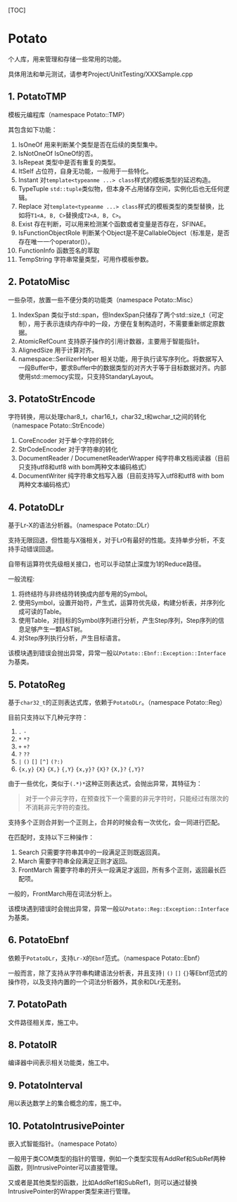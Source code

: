 [TOC]

# Potato

个人库，用来管理和存储一些常用的功能。

具体用法和单元测试，请参考Project/UnitTesting/XXXSample.cpp

## 1. PotatoTMP 

模板元编程库（namespace Potato::TMP）

其包含如下功能：

1. IsOneOf 用来判断某个类型是否在后续的类型集中。
2. IsNotOneOf IsOneOf的否。
3. IsRepeat 类型中是否有重复的类型。
4. ItSelf 占位符，自身无功能，一般用于一些特化。
5. Instant 对`template<typeanme ...> class`样式的模板类型的延迟构造。
6. TypeTuple `std::tuple`类似物，但本身不占用储存空间，实例化后也无任何逻辑。
7. Replace 对`template<typeanme ...> class`样式的模板类型的类型替换，比如将`T1<A, B, C>`替换成`T2<A, B, C>`。
8. Exist 存在判断，可以用来检测某个函数或者变量是否存在，SFINAE。
9. IsFunctionObjectRole 判断某个Object是不是CallableObject（标准是，是否存在唯一一个operator()）。
10. FunctionInfo 函数签名的萃取
11. TempString 字符串常量类型，可用作模板参数。

## 2. PotatoMisc

一些杂项，放置一些不便分类的功能类（namespace Potato::Misc）

1. IndexSpan 类似于std::span，但IndexSpan只储存了两个std::size_t（可定制），用于表示连续内存中的一段，方便在复制构造时，不需要重新绑定原数据。
2. AtomicRefCount 支持原子操作的引用计数器，主要用于智能指针。
3. AlignedSize 用于计算对齐。
4. namespace::SerilizerHelper 相关功能，用于执行读写序列化。将数据写入一段Buffer中，要求Buffer中的数据类型的对齐大于等于目标数据对齐。内部使用std::memocy实现，只支持StandaryLayout。

## 3. PotatoStrEncode

字符转换，用以处理char8_t，char16_t，char32_t和wchar_t之间的转化（namespace Potato::StrEncode）

1. CoreEncoder 对于单个字符的转化
2. StrCodeEncoder 对于字符串的转化
3. DocumentReader / DocumenetReaderWrapper 纯字符串文档阅读器（目前只支持utf8和utf8 with bom两种文本编码格式）
4. DocumentWriter 纯字符串文档写入器（目前支持写入utf8和utf8 with bom两种文本编码格式）

## 4. PotatoDLr

基于Lr-X的语法分析器。（namespace Potato::DLr）

支持无限回退，但性能与X强相关，对于Lr0有最好的性能。支持单步分析，不支持手动错误回退。

自带有运算符优先级相关接口，也可以手动禁止深度为1的Reduce路径。

一般流程:

1. 将终结符与非终结符转换成内部专用的Symbol。
2. 使用Symbol，设置开始符，产生式，运算符优先级，构建分析表，并序列化成可读的Table。
3. 使用Table，对目标的Symbol序列进行分析，产生Step序列，Step序列的信息足够产生一颗AST树。
4. 对Step序列执行分析，产生目标语言。

该模块遇到错误会抛出异常，异常一般以`Potato::Ebnf::Exception::Interface`为基类。

## 5. PotatoReg

基于`char32_t`的正则表达式库，依赖于`PotatoDLr`。（namespace Potato::Reg）

目前只支持以下几种元字符：

1. `.` `-`
2. `*` `*?`
3. `+` `+?`
4. `?` `??`
5. `|` `()` `[]` `[^]` `(?:)`
6. `{x,y}` `{X}`  `{X,}` `{,Y}` `{x,y}?` `{X}?`  `{X,}?` `{,Y}?`

由于一些优化，类似于`(.*)*`这种正则表达式，会抛出异常，其特征为：

>对于一个非元字符，在预查找下一个需要的非元字符时，只能经过有限次的不消耗非元字符的查找。

支持多个正则合并到一个正则上，合并的时候会有一次优化，会一同进行匹配。

在匹配时，支持以下三种操作：

1. Search 只需要字符串其中的一段满足正则既返回真。
2. March 需要字符串全段满足正则才返回。
3. FrontMarch 需要字符串的开头一段满足才返回，所有多个正则，返回最长匹配项。

一般的，FrontMarch用在词法分析上。

该模块遇到错误时会抛出异常，异常一般以`Potato::Reg::Exception::Interface`为基类。

## 6. PotatoEbnf

依赖于`PotatoDLr`，支持`Lr-X`的`Ebnf`范式。（namespace Potato::Ebnf）

一般而言，除了支持从字符串构建语法分析表，并且支持`|` `()` `[]` `{}`等Ebnf范式的操作符，以及支持内置的一个词法分析器外，其余和DLr无差别。

## 7. PotatoPath

文件路径相关库，施工中。

## 8. PotatoIR

编译器中间表示相关功能类，施工中。

## 9. PotatoInterval

用以表达数学上的集合概念的库，施工中。

## 10. PotatoIntrusivePointer

嵌入式智能指针。（namespace Potato）

一般用于类COM类型的指针的管理，例如一个类型实现有AddRef和SubRef两种函数，则IntrusivePointer可以直接管理。

又或者是其他类型的函数，比如AddRef1和SubRef1，则可以通过替换IntrusivePointer的Wrapper类型来进行管理。











